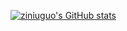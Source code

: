 [![ziniuguo's GitHub stats](https://github-readme-stats.vercel.app/api?username=ziniuguo)](https://github.com/ziniuguo/github-readme-stats)
